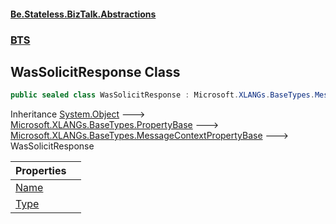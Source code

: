 #### [Be.Stateless.BizTalk.Abstractions](README.md 'README')
### [BTS](BTS.md 'BTS')

## WasSolicitResponse Class

```csharp
public sealed class WasSolicitResponse : Microsoft.XLANGs.BaseTypes.MessageContextPropertyBase
```

Inheritance [System.Object](https://docs.microsoft.com/en-us/dotnet/api/System.Object 'System.Object') &#129106; [Microsoft.XLANGs.BaseTypes.PropertyBase](https://docs.microsoft.com/en-us/dotnet/api/Microsoft.XLANGs.BaseTypes.PropertyBase 'Microsoft.XLANGs.BaseTypes.PropertyBase') &#129106; [Microsoft.XLANGs.BaseTypes.MessageContextPropertyBase](https://docs.microsoft.com/en-us/dotnet/api/Microsoft.XLANGs.BaseTypes.MessageContextPropertyBase 'Microsoft.XLANGs.BaseTypes.MessageContextPropertyBase') &#129106; WasSolicitResponse

| Properties | |
| :--- | :--- |
| [Name](WasSolicitResponse.Name.md 'BTS.WasSolicitResponse.Name') | |
| [Type](WasSolicitResponse.Type.md 'BTS.WasSolicitResponse.Type') | |
